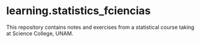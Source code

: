 # learning.statistics_fciencias
This repository contains notes and exercises from a statistical course taking at Science College, UNAM.
